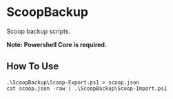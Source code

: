 # ScoopBackup

Scoop backup scripts.

**Note: Powershell Core is required.**

## How To Use

``` pwsh
.\ScoopBackup\Scoop-Export.ps1 > scoop.json
cat scoop.json -raw | .\ScoopBackup\Scoop-Import.ps1
```
